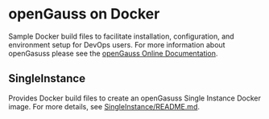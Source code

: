 # openGauss on Docker
Sample Docker build files to facilitate installation, configuration, and environment setup for DevOps users. For more information about openGasuss please see the [openGauss Online Documentation](https://opengauss.org/zh/docs/1.0.1/docs/Quickstart/Quickstart.html).

## SingleInstance
Provides Docker build files to create an openGasuss Single Instance Docker image. For more details, see [SingleInstance/README.md](./SingleInstance/README.md).
